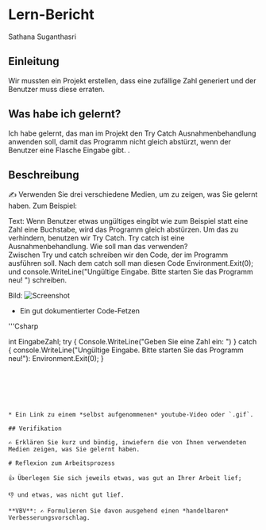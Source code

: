 # Lern-Bericht
Sathana Suganthasri

## Einleitung

Wir mussten ein Projekt erstellen, dass eine zufällige Zahl generiert und der Benutzer muss diese erraten.  

## Was habe ich gelernt?

Ich habe gelernt, das man im Projekt den Try Catch Ausnahmenbehandlung anwenden soll, damit das Programm nicht gleich abstürzt, wenn der Benutzer eine Flasche Eingabe gibt.  . 

## Beschreibung

✍️ Verwenden Sie drei verschiedene Medien, um zu zeigen, was Sie gelernt haben. Zum Beispiel:


Text: Wenn Benutzer etwas ungültiges eingibt wie zum Beispiel statt eine Zahl eine Buchstabe, wird das Programm gleich abstürzen. Um das zu verhindern, benutzen wir Try Catch. 
Try catch ist eine Ausnahmenbehandlung. 
Wie soll man das verwenden?  
Zwischen Try und catch schreiben wir den Code, der im Programm ausführen soll. Nach dem catch soll man diesen Code Environment.Exit(0); und console.WriteLine("Ungültige Eingabe. Bitte starten Sie das Programm neu! ") schreiben.

Bild: ![Screenshot](https://user-images.githubusercontent.com/111046257/191698454-5950f34d-3235-4c3c-87aa-eb191d1de192.png)


* Ein gut dokumentierter Code-Fetzen

'''Csharp

int EingabeZahl;
try
{
Console.WriteLine("Geben Sie eine Zahl ein: ")
}
catch
{
console.WriteLine("Ungültige Eingabe. Bitte starten Sie das Programm neu!"):
Environment.Exit(0);
}

```






* Ein Link zu einem *selbst aufgenommenen* youtube-Video oder `.gif`.

## Verifikation

✍️ Erklären Sie kurz und bündig, inwiefern die von Ihnen verwendeten Medien zeigen, was Sie gelernt haben.

# Reflexion zum Arbeitsprozess

👍 Überlegen Sie sich jeweils etwas, was gut an Ihrer Arbeit lief; 

👎 und etwas, was nicht gut lief.

**VBV**: ✍️ Formulieren Sie davon ausgehend einen *handelbaren* Verbesserungsvorschlag.

